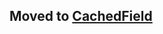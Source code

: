 Moved to [CachedField](https://github.com/byoutline/CachedField)
----------------------------------------------------------------

